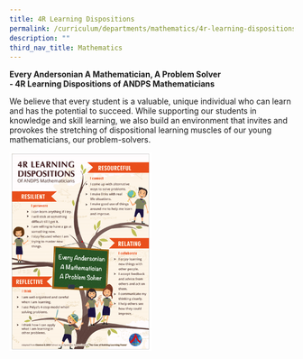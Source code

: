 ```yaml
---
title: 4R Learning Dispositions
permalink: /curriculum/departments/mathematics/4r-learning-dispositions/
description: ""
third_nav_title: Mathematics
---
```


<p><strong>Every Andersonian A Mathematician, A Problem Solver<br /></strong><strong>- 4R Learning Dispositions of ANDPS Mathematicians</strong></p>
<p>We believe that every student is a valuable, unique individual who can learn and has the potential to succeed. While supporting our students in knowledge and skill learning, we also build an environment that invites and provokes the stretching of dispositional learning muscles of our young mathematicians, our problem-solvers.</p>
<img src="/images/2021%20MATH%20-%20pic%20-%204R%20Learning.png" 
     style="width:50%">
